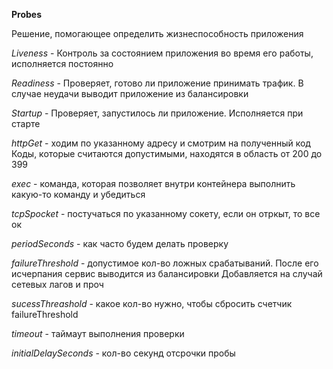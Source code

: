 **Probes**

Решение, помогающее определить жизнеспособность приложения

_Liveness_ - Контроль за состоянием приложения во время его работы, исполняется постоянно

_Readiness_ - Проверяет, готово ли приложение принимать трафик. В случае неудачи выводит приложение из балансировки

_Startup_ - Проверяет, запустилось ли приложение. Исполняется при старте


_httpGet_ - ходим по указанному адресу и смотрим на полученный код
Коды, которые считаются допустимыми, находятся в область от 200 до 399

_exec_ - команда, которая позволяет внутри контейнера выполнить какую-то команду и убедиться

_tcpSpocket_ - постучаться по указанному сокету, если он отркыт, то все ок

_periodSeconds_ - как часто будем делать проверку

_failureThreshold_ - допустимое кол-во ложных срабатываний. После его исчерпания сервис выводится из балансировки
Добавляется на случай сетевых лагов и проч

_sucessThreashold_ - какое кол-во нужно, чтобы сбросить счетчик failureThreshold

_timeout_ - таймаут выполнения проверки

_initialDelaySeconds_ - кол-во секунд отсрочки пробы
